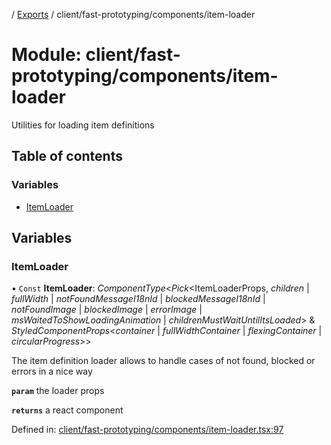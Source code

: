 [](../README.md) / [Exports](../modules.md) / client/fast-prototyping/components/item-loader

# Module: client/fast-prototyping/components/item-loader

Utilities for loading item definitions

## Table of contents

### Variables

- [ItemLoader](client_fast_prototyping_components_item_loader.md#itemloader)

## Variables

### ItemLoader

• `Const` **ItemLoader**: *ComponentType*<*Pick*<ItemLoaderProps, *children* \| *fullWidth* \| *notFoundMessageI18nId* \| *blockedMessageI18nId* \| *notFoundImage* \| *blockedImage* \| *errorImage* \| *msWaitedToShowLoadingAnimation* \| *childrenMustWaitUntilItsLoaded*\> & *StyledComponentProps*<*container* \| *fullWidthContainer* \| *flexingContainer* \| *circularProgress*\>\>

The item definition loader allows to handle cases of not found, blocked or errors in a nice way

**`param`** the loader props

**`returns`** a react component

Defined in: [client/fast-prototyping/components/item-loader.tsx:97](https://github.com/onzag/itemize/blob/0569bdf2/client/fast-prototyping/components/item-loader.tsx#L97)
